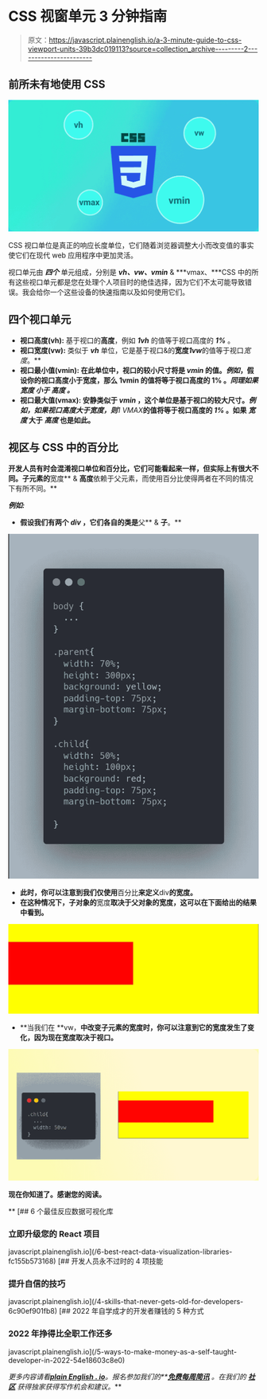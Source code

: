 # CSS 视窗单元 3 分钟指南

> 原文：<https://javascript.plainenglish.io/a-3-minute-guide-to-css-viewport-units-39b3dc019113?source=collection_archive---------2----------------------->

## 前所未有地使用 CSS

![](img/fe001a9d0bc8797cdd3310d327603bef.png)

CSS 视口单位是真正的响应长度单位，它们随着浏览器调整大小而改变值的事实使它们在现代 web 应用程序中更加灵活。

视口单元由 ***四个*** 单元组成，分别是 ***vh、vw、vmin*** & ***vmax、***CSS 中的所有这些视口单元都是您在处理个人项目时的绝佳选择，因为它们不太可能导致错误。我会给你一个这些设备的快速指南以及如何使用它们。

## 四个视口单元

*   **视口高度(vh):** 基于视口的**高度**，例如 ***1vh*** 的值等于视口高度的 ***1%*** 。
*   **视口宽度(vw):** 类似于 ***vh*** 单位，它是基于视口&的**宽度*****1vw***的值等于视口*宽度*。**
*   ****视口最小值(vmin):** 在此单位中，视口的较小尺寸将是 ***vmin*** 的值。*例如*，假设你的视口高度小于宽度，那么 **1vmin** 的值将等于视口高度的 **1%** 。*同理如果* ***宽度*** *小于* ***高度*** *。***
*   ****视口最大值(vmax):** 安静类似于 ***vmin*** ，这个单位是基于视口的较大尺寸。*例如，如果视口高度大于宽度，则****1 VMAX***的值将等于视口高度的 ***1%*** 。如果 ***宽度*** 大于 ***高度*** 也是如此。**

## **视区与 CSS 中的百分比**

**开发人员有时会混淆视口单位和百分比，它们可能看起来一样，但实际上有很大不同。子元素的**宽度** & **高度**依赖于父元素，而使用百分比使得两者在不同的情况下有所不同。**

*****例如:*****

*   **假设我们有两个 ***div*** ，它们各自的类是**父** & **子**。**

**![](img/ad57de1fdcb72d607c81d626f21c890d.png)**

*   **此时，你可以注意到我们仅使用**百分比**来定义**div**的宽度。**
*   **在这种情况下，子对象的**宽度**取决于父对象的宽度，这可以在下面给出的结果中看到。**

**![](img/ecf61de66e4929c62b048a8d2ac87ad0.png)**

*   **当我们在 **vw，**中改变子元素的宽度时，你可以注意到它的宽度发生了变化，因为现在宽度取决于视口。**

**![](img/58fd800a409d797b3cffc015c422ecd0.png)**

**现在你知道了。感谢您的阅读。**

**[](/6-best-react-data-visualization-libraries-fc155b573168) [## 6 个最佳反应数据可视化库

### 立即升级您的 React 项目

javascript.plainenglish.io](/6-best-react-data-visualization-libraries-fc155b573168) [](/4-skills-that-never-gets-old-for-developers-6c90ef901fb8) [## 开发人员永不过时的 4 项技能

### 提升自信的技巧

javascript.plainenglish.io](/4-skills-that-never-gets-old-for-developers-6c90ef901fb8) [](/5-ways-to-make-money-as-a-self-taught-developer-in-2022-54e18603c8e0) [## 2022 年自学成才的开发者赚钱的 5 种方式

### 2022 年挣得比全职工作还多

javascript.plainenglish.io](/5-ways-to-make-money-as-a-self-taught-developer-in-2022-54e18603c8e0) 

*更多内容请看*[***plain English . io***](http://plainenglish.io/)*。报名参加我们的**[***免费每周简讯***](http://newsletter.plainenglish.io/) *。在我们的* [***社区***](https://discord.gg/GtDtUAvyhW) *获得独家获得写作机会和建议。****
